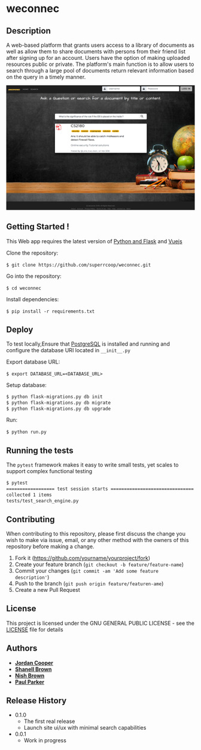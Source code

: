 # **weconnec**

Description
-------------------

A web-based platform that grants users access to a library of documents as well as allow them to share documents with persons from their friend list after signing up for an account. Users have the option of making uploaded resources public or private. The platform's main function is to allow users to search through a large pool of documents return relevant information based on the query in a timely manner.

![](app/static/images/screenshots/results.png)

Getting Started !
-------------------

This Web app requires the latest version of [Python and Flask](http://flask.pocoo.org) and [Vuejs](https://vuejs.org/v2/guide/)

Clone the repository:

`$ git clone https://github.com/superrcoop/weconnec.git`

Go into the repository:

`$ cd weconnec`

Install dependencies:

`$ pip install -r requirements.txt`


Deploy
--------

To test locally,Ensure that [PostgreSQL](https://www.postgresql.org) is installed and running and configure the database URI located in `__init__.py`

Export database URL:

`$ export DATABASE_URL=<DATABASE_URL>`

Setup database: 

~~~
$ python flask-migrations.py db init
$ python flask-migrations.py db migrate
$ python flask-migrations.py db upgrade
~~~

Run:

`$ python run.py`

Running the tests
--------------------

The `pytest` framework makes it easy to write small tests, yet scales to support complex functional testing

~~~
$ pytest
================== test session starts ===============================
collected 1 items
tests/test_search_engine.py 

~~~

Contributing
-------------

When contributing to this repository, please first discuss the change you wish to make via issue, email, or any other method with the owners of this repository before making a change.

1. Fork it (<https://github.com/yourname/yourproject/fork>)
2. Create your feature branch (`git checkout -b feature/feature-name`)
3. Commit your changes (`git commit -am 'Add some feature description'`)
4. Push to the branch (`git push origin feature/featuren-ame`)
5. Create a new Pull Request

License
------------

This project is licensed under the GNU GENERAL PUBLIC LICENSE - see the [LICENSE](LICENSE) file for details


Authors
-----------

* **[Jordan Cooper](https://jordancooper.me)**
* **[Shanell Brown](https://github.com/Skillz-Interface)**
* **[Nish Brown](https://github.com/Nisk2k)**
* **[Paul Parker](https://github.com/paulp1995)**


Release History
------------------
* 0.1.0
    * The first real release
    * Launch site ui/ux with minimal search capabilities
* 0.0.1
    * Work in progress